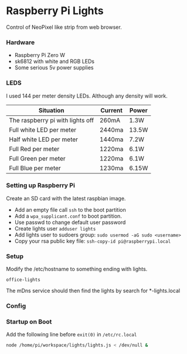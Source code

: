 # Raspberry Pi Lights
Control of NeoPixel like strip from web browser.

### Hardware

* Raspberry Pi Zero W
* sk6812 with white and RGB LEDs
* Some serious 5v power supplies

### LEDS
I used 144 per meter density LEDs. Although any density will work. 


| Situation | Current | Power |
|-----------|---------|--------|
| The raspberry pi with lights off | 260mA | 1.3W |
| Full white LED per meter | 2440ma | 13.5W |
| Half white LED per meter | 1440ma | 7.2W |
| Full Red per meter | 1220ma | 6.1W |
| Full Green per meter | 1220ma | 6.1W |
| Full Blue per meter | 1230ma | 6.15W |

### Setting up Raspberry Pi

Create an SD card with the latest raspbian image.

- Add an empty file call ```ssh``` to the boot partition
- Add a ```wpa_supplicant.conf``` to boot partition.
- Use passwd to change default user password
- Create lights user ```adduser lights```
- Add lights user to sudoers group: ```sudo usermod -aG sudo <username>```
- Copy your rsa public key file: ```ssh-copy-id pi@raspberrypi.local``` 

### Setup

Modify the /etc/hostname to something ending with lights.
```
office-lights
```

The mDns service should then find the lights by search for *-lights.local

### Config

### Startup on Boot
Add the following line before ```exit(0)``` in ```/etc/rc.local```

```bash
node /home/pi/workspace/lights/lights.js < /dev/null &
```
